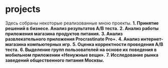 # projects
Здесь собраны некоторые реализованные мною проекты.
**1. Принятие решений в бизнесе. Анализ результатов А/В теста.**
**2. Анализ работы приложения магазина продуктов питания.**
**3. Анализ развлекательного приложения Procrastinate Pro+.**
**4. Анализ интернет-магазина компьютерных игр.**
**5. Оценка корректности проведения А/В теста.**
**6. Выделение групп пользователей на основе их поведения в мобильном приложении «Ненужные вещи».**
**7. Исследование рынка заведений общественного питания Москвы.**
